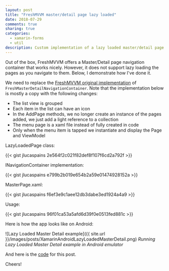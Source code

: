 ```yaml
---
layout: post
title: "FreshMVVM master/detail page lazy loaded"
date: 2018-07-29
comments: true
sharing: true
categories:
  - xamarin-forms
  - util
description: Custom implementation of a lazy loaded master/detail page for FreshMVVM framework. Working coding sample included.
---
```


Out of the box, FreshMVVM offers a Master/Detail page navigation container that works nicely. However, it does not support lazy loading the pages as you navigate to them. Below, I demonstrate how I've done it.

We need to replace the [FreshMVVM original implementation](https://github.com/rid00z/FreshMvvm/blob/master/src/FreshMvvm/NavigationContainers/FreshMasterDetailNavigationContainer.cs) of `FreshMasterDetailNavigationContainer`. Note that the implementation below is mostly a copy  with the following changes:

* The list view is grouped
* Each item in the list can have an icon
* In the AddPage methods, we no longer create an instance of the pages added, we just add a light reference to a collection
* The menu page is a xaml file instead of fully created in code
* Only when the menu item is tapped we instantiate and display the Page and ViewModel

LazyLoadedPage class:

{{< gist jlucaspains 2e564f2c021f82def8f107f6cd2a792f >}}

INavigationContainer implementation:

{{< gist jlucaspains e799b2b019e654b2a59e01474928152a >}}

MasterPage.xaml:

{{< gist jlucaspains f6ef3e9c1aee12db3dabe3ed1924a4a9 >}}

Usage:

{{< gist jlucaspains 96f01ca53a5afd6d39f0e0513fed881c >}}

Here is how the app looks like on Android:

![Lazy Loaded Master Detail example]({{ site.url }}/images/posts/XamarinAndroidLazyLoadedMasterDetail.png)
*Running Lazy Loaded Master Detail example in Android emulator*

And here is the [code](https://github.com/jlucaspains/BlogSamples/tree/master/Xamarin/LPains.LazyLoadedMasterDetailPage) for this post.

Cheers!